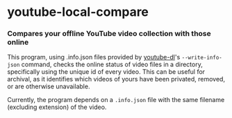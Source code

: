 # youtube-local-compare

### Compares your offline YouTube video collection with those online

This program, using .info.json files provided by [youtube-dl](https://github.com/ytdl-org/youtube-dl)'s `--write-info-json` command, checks the online status of video files in a directory, specifically using the unique id of every video. This can be useful for archival, as it identifies which videos of yours have been privated, removed, or are otherwise unavailable.

Currently, the program depends on a `.info.json` file with the same filename (excluding extension) of the video.